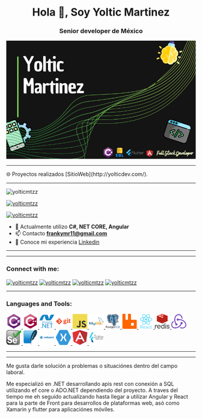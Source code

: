 <h1 align="center">Hola 👋, Soy Yoltic Martinez</h1>
<h3 align="center">Senior developer de México</h3>

<a href="www.linkedin.com/in/yoltic-martinez">
<p align="center">
<img src='https://github.com/yolticmtzz/yolticmtzz/blob/master/github.png'> 
</p>

</a>
<hr>
🌐 Proyectos realizados  [SitioWeb](http://yolticdev.com/).
 
 <hr>
<p align="left"> <img src="https://komarev.com/ghpvc/?username=yolticmtzz&label=Profile%20views&color=0e75b6&style=flat" alt="yolticmtzz" /> </p>

<p align="left"> <a href="https://github.com/ryo-ma/github-profile-trophy"><img src="https://github-profile-trophy.vercel.app/?username=yolticmtzz" alt="yolticmtzz" /></a> </p>

<p align="left"> <a href="https://twitter.com/yolticmtzz" target="blank"><img src="https://img.shields.io/twitter/follow/yolticmtzz?logo=twitter&style=for-the-badge" alt="yolticmtzz" /></a> </p>

- 🌱 Actualmente utilizo **C#, NET CORE, Angular**
- 📫 Contacto **frankymr11@gmail.com**
- 📄 Conoce mi experiencia [Linkedin](https://linkedin.com/in/yoltic-martinez)

<hr>
<hr>
<h3 align="left">Connect with me:</h3>
<p align="left">
<a href="https://twitter.com/yolticmtzz" target="blank"><img align="center" src="https://cdn.jsdelivr.net/npm/simple-icons@3.0.1/icons/twitter.svg" alt="yolticmtzz" height="30" width="40" /></a>
<a href="https://linkedin.com/in/yoltic-martinez" target="blank"><img align="center" src="https://cdn.jsdelivr.net/npm/simple-icons@3.0.1/icons/linkedin.svg" alt="yolticmtzz" height="30" width="40" /></a>
<!-- <a href="https://stackoverflow.com/users/vanhak" target="blank"><img align="center" src="https://cdn.jsdelivr.net/npm/simple-icons@3.0.1/icons/stackoverflow.svg" alt="vanhak" height="30" width="40" /></a> -->
<a href="http://fb.com/yolticmtz" target="blank"><img align="center" src="https://cdn.jsdelivr.net/npm/simple-icons@3.0.1/icons/facebook.svg" alt="yolticmtzz" height="30" width="40" /></a>
<a href="https://instagram.com/yolticmtzz" target="blank"><img align="center" src="https://cdn.jsdelivr.net/npm/simple-icons@3.0.1/icons/instagram.svg" alt="yolticmtzz" height="30" width="40" /></a> 
 
</p>

<hr>

<h3 align="left">Languages and Tools:</h3>
<p align="left"> </a> 
	<a href="https://www.w3schools.com/cs/" target="_blank"> <img src="https://raw.githubusercontent.com/yolticmtzz/yolticmtzz/master/Icons/csharp-original.svg" alt="csharp" width="40" height="40"/> </a> 
	<a href="https://www.w3schools.com/cpp/" target="_blank"> <img src="https://raw.githubusercontent.com/yolticmtzz/yolticmtzz/master/Icons/cplusplus-original.svg" alt="cplusplus" width="40" height="40"/>
	<a href="https://dotnet.microsoft.com/" target="_blank"> <img src="https://raw.githubusercontent.com/yolticmtzz/yolticmtzz/master/Icons/dot-net-plain-wordmark.svg" alt="dotnet" width="40" height="40"/> </a> 
	<a href="https://git-scm.com/" target="_blank"> <img src="https://raw.githubusercontent.com/yolticmtzz/yolticmtzz/master/Icons/git-plain-wordmark.svg" alt="git" width="40" height="40"/> </a> 
	<a href="https://developer.mozilla.org/en-US/docs/Web/JavaScript" target="_blank"> <img src="https://raw.githubusercontent.com/yolticmtzz/yolticmtzz/master/Icons/javascript-original.svg" alt="javascript" width="40" height="40"/> 
	</a> <a href="https://www.mysql.com/" target="_blank"> <img src="https://raw.githubusercontent.com/yolticmtzz/yolticmtzz/master/Icons/mysql-original-wordmark.svg" alt="mysql" width="40" height="40"/> </a> 
	<a href="https://www.postgresql.org" target="_blank"> <img src="https://raw.githubusercontent.com/yolticmtzz/yolticmtzz/master/Icons/postgresql-original-wordmark.svg" alt="postgresql" width="40" height="40"/> </a> 
	<a href="https://www.rabbitmq.com" target="_blank"> <img src="https://raw.githubusercontent.com/yolticmtzz/yolticmtzz/master/Icons/Rabbit.svg" alt="rabbitMQ" width="40" height="40"/> </a>
	 <a href="https://reactjs.org/" target="_blank"> <img src="https://raw.githubusercontent.com/yolticmtzz/yolticmtzz/master/Icons/react-original-wordmark.svg" alt="react" width="40" height="40"/> </a> 
	 <a href="https://redis.io" target="_blank"> <img src="https://raw.githubusercontent.com/yolticmtzz/yolticmtzz/master/Icons/redis-original-wordmark.svg" alt="redis" width="40" height="40"/> </a> 
	 <a href="https://redux.js.org" target="_blank"> <img src="https://raw.githubusercontent.com/yolticmtzz/yolticmtzz/master/Icons/redux-original.svg" alt="redux" width="40" height="40"/> </a>
	 <a href="https://www.selenium.dev" target="_blank"> <img src="https://raw.githubusercontent.com/yolticmtzz/yolticmtzz/master/Icons/selenium-logo.svg" alt="selenium" width="40" height="40"/> </a>
	 <a href="https://www.sqlite.org/" target="_blank"> <img src="https://raw.githubusercontent.com/yolticmtzz/yolticmtzz/master/Icons/SQL-lite.svg" alt="sqlite" width="40" height="40"/> </a> 
	 <a href="https://webpack.js.org" target="_blank"> <img src="https://raw.githubusercontent.com/yolticmtzz/yolticmtzz/master/Icons/webpack-original-wordmark.svg" alt="webpack" width="40" height="40"/> </a> 
	 <a href="https://dotnet.microsoft.com/apps/xamarin" target="_blank"> <img src="https://raw.githubusercontent.com/yolticmtzz/yolticmtzz/master/Icons/xamarin.svg" alt="xamarin" width="40" height="40"/> </a>
 	 <a href="https://angular.io" target="_blank"> <img src="https://raw.githubusercontent.com/yolticmtzz/yolticmtzz/master/Icons/angular.svg" alt="angular" width="40" height="40"/> </a> 
 	 <a href="https://flutter.dev" target="_blank"> <img src="https://raw.githubusercontent.com/yolticmtzz/yolticmtzz/master/Icons/flutter.svg" alt="flutter" width="40" height="40"/> </a> 
	 
 </p>

<hr/>
 

<hr>

Me gusta darle solución a problemas o situaciónes dentro del campo laboral.
 
Me especializó en  .NET  desarrollando apis rest con conexión a SQL utilizando ef core o ADO.NET dependiendo del proyecto.
A traves del tiempo me eh seguido actualizando hasta llegar a utilizar Angular y React para la parte de Front para desarrollos de plataformas web,
asó como Xamarin y flutter para aplicaciónes móviles.


